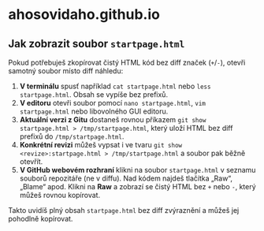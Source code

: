 # ahosovidaho.github.io

## Jak zobrazit soubor `startpage.html`

Pokud potřebuješ zkopírovat čistý HTML kód bez diff značek (`+`/`-`), otevři samotný soubor místo diff náhledu:

1. **V terminálu** spusť například `cat startpage.html` nebo `less startpage.html`. Obsah se vypíše bez prefixů.
2. **V editoru** otevři soubor pomocí `nano startpage.html`, `vim startpage.html` nebo libovolného GUI editoru.
3. **Aktuální verzi z Gitu** dostaneš rovnou příkazem `git show startpage.html > /tmp/startpage.html`, který uloží HTML bez diff prefixů do `/tmp/startpage.html`.
4. **Konkrétní revizi** můžeš vypsat i ve tvaru `git show <revize>:startpage.html > /tmp/startpage.html` a soubor pak běžně otevřít.
5. **V GitHub webovém rozhraní** klikni na soubor `startpage.html` v seznamu souborů repozitáře (ne v diffu). Nad kódem najdeš tlačítka „Raw“, „Blame“ apod. Klikni na **Raw** a zobrazí se čistý HTML bez `+` nebo `-`, který můžeš rovnou kopírovat.

Takto uvidíš plný obsah `startpage.html` bez diff zvýraznění a můžeš jej pohodlně kopírovat.

